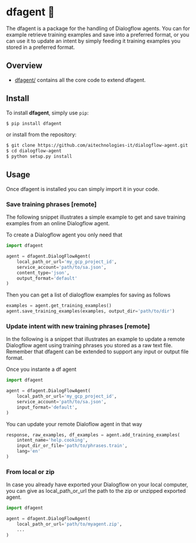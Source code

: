 # dfagent 🤖
The dfagent is a package for the handling of Dialogflow agents. You can for example retrieve training examples and save into a preferred format, or you can use it to update an intent by simply feeding it training examples you stored in a preferred format.

## Overview

* [dfagent/](dfagent) contains all the core code to extend dfagent.

## Install

To install **dfagent**, simply use `pip`:

```bash
$ pip install dfagent
```

or install from the repository:

```bash
$ git clone https://github.com/aitechnologies-it/dialogflow-agent.git
$ cd dialogflow-agent
$ python setup.py install
```

## Usage
Once dfagent is installed you can simply import it in your code. 

### Save training phrases [remote]

The following snippet illustrates a simple example to get and save training examples from an online Dialogflow agent.

To create a Dialogflow agent you only need that

```Python
import dfagent

agent = dfagent.DialogFlowAgent(
    local_path_or_url='my_gcp_project_id',
    service_account='path/to/sa.json',
    content_type='json',
    output_format='default'
)
```

Then you can get a list of dialogflow examples for saving as follows

```Python
examples = agent.get_training_examples()
agent.save_training_examples(examples, output_dir='path/to/dir')
```

### Update intent with new training phrases [remote]

In the following is a snippet that illustrates an example to update a remote Dialogflow agent using training phrases you stored as a raw text file. Remember that dfagent can be extended to support any input or output file format.

Once you instante a df agent

```Python
import dfagent

agent = dfagent.DialogFlowAgent(
    local_path_or_url='my_gcp_project_id',
    service_account='path/to/sa.json',
    input_format='default',
)
```

You can update your remote Dialoflow agent in that way

```Python
response, raw_examples, df_examples = agent.add_training_examples(
    intent_name='help.cooking',
    input_dir_or_file='path/to/phrases.train',
    lang='en'
)
```

### From local or zip

In case you already have exported your Dialogflow on your local computer, you can give as local_path_or_url the path to the zip or unzipped exported agent.

```Python
import dfagent

agent = dfagent.DialogFlowAgent(
    local_path_or_url='path/to/myagent.zip',
    ...
)
```

